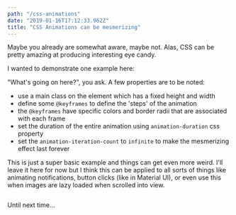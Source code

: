 ```yaml
---
path: "/css-animations"
date: "2019-01-16T17:12:33.962Z"
title: "CSS Animations can be mesmerizing"
---
```


Maybe you already are somewhat aware, maybe not. Alas, CSS can be pretty amazing at producing interesting eye candy.

I wanted to demonstrate one example here:

<div class="css-animation-container">
  <div class="css-animation"></div>
</div>

"What's going on here?", you ask. A few properties are to be noted:
- use a main class on the element which has a fixed height and width
- define some `@keyframes` to define the 'steps' of the animation
- the `@keyframes` have specific colors and border radii that are associated with each frame
- set the duration of the entire animation using `animation-duration` css property
- set the `animation-iteration-count` to `infinite` to make the mesmerizing effect last forever

This is just a super basic example and things can get even more weird. I'll leave it here for now but I think this can be applied to all sorts of things like animating notifications, button clicks (like in Material UI), or even use this when images are lazy loaded when scrolled into view.

<div style="width: 200px; overflow: hidden">
  <p class="slide-in-text">
    Until next time...
  </p>
</div>